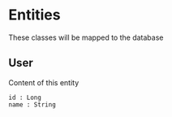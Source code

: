 Entities
=========

These classes will be mapped to the database

User
----

Content of this entity

    id : Long
    name : String

